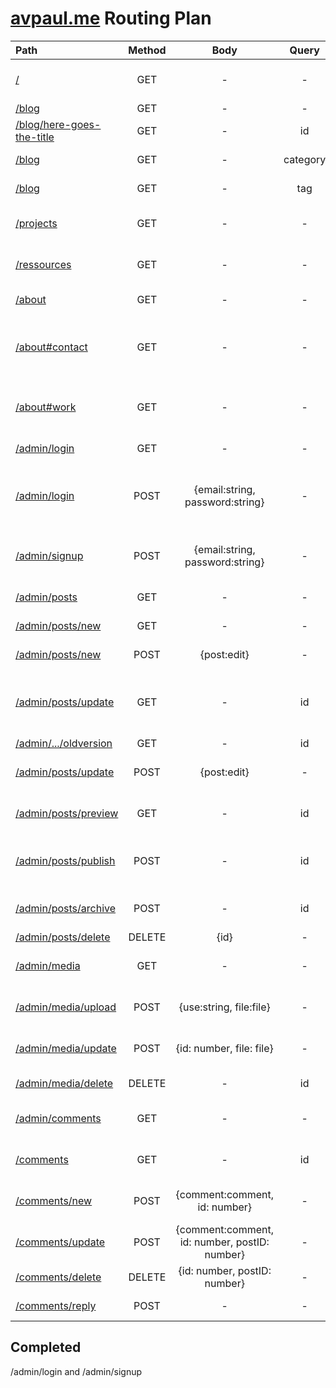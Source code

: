 # [avpaul.me](avpaul.me) Routing Plan

| Path | Method | Body | Query | Params | Result object | Comment |
| :--- | :----: |:--: | :------: | :-----: | :------------------------------: | :-------------------------------------------------: |
| [/](localhost:3000)  |  GET  |  -   |    -     |    -    | {posts:[post], stickFront:[post]} |                          -                          |
| [/blog](localhost:3000/blog)  |  GET  |  -   |    -     |    -    |          {posts:[post]}          |                          -                          |
| [/blog/here-goes-the-title](localhost:3000/blog/here-goes-the-title) |  GET  |  -   |    id    |    -    |     {post:post, next:[post]}      |                          - |
| [/blog](localhost:3000/blog)  |  GET  |  -   | category |    -    |  {category:string, posts:[post]}  |                          -                          |
| [/blog](localhost:3000/blog)  |  GET  |  -   |   tag    |    -    |  {category:string, posts:[post]}  |                          -                          |
| [/projects](localhost:3000/projects)  |  GET  |  -   |    -     |    -    |                -                 |                render projects page                 |
| [/ressources](localhost:3000/ressources) |  GET  |  -   |    -     |    -    |                -                 |               render ressources page                |
| [/about](localhost:3000/about)      |  GET  |  -   |    -     |    -    |                -                 |                  render about page                  |
| [/about#contact](localhost:3000/about/#contact)                 |  GET  |  -   |    -     | contact |                -                 | render about page scroll to contact with me section |
| [/about#work](localhost:3000about/#work)                     | GET  |  -   |    -     |  work   |                -                 |  render about page scroll to work with me section   |
| [/admin/login](localhost:3000/admin/login)              |  GET  |  -   |    -     |    -    |                -                 | render admin login page                          -                          |
| [/admin/login](localhost:3000/admin/login)              |  POST  |  {email:string, password:string}   |    -     |    -    |  {id:Number, token: string}              |                          On sucess redirects to [posts](localhost:3000/admin/posts) and sets the token cookie   |
| [/admin/signup](localhost:3000/admin/signup)            |  POST  |  {email:string, password:string}   |    -     | {id:Number, token: string}               -    | Only allowed to tokens with admin previelegies|
| [/admin/posts](localhost:3000/admin/posts)              |  GET  |  -   |    -     | - |  {posts:[post]}   | renders the posts page |
| [/admin/posts/new](localhost:3000/admin/posts/new)      |  GET  |  -   |    -     |    -    |                - |  renders new post page |
| [/admin/posts/new](localhost:3000/admin/posts/new)      |  POST  |  {post:edit}   |    -     |    -    | {saved:boolean, id: number}  | - |
| [/admin/posts/update](localhost:3000/admin/posts/update)     |  GET  | -  |    id     |    -    |  {post:post}   | set isPostUpdate and editingPostID cookies |
| [/admin/.../oldversion](localhost:3000/admin/posts/update/oldversion)     |  GET  | -  |    id     |    -    |  {post:post}   | - |
| [/admin/posts/update](localhost:3000/admin/posts/update)     |  POST  | {post:edit}  |  -  |    -    | {updated: boolean, id: number} |  - |
| [/admin/posts/preview](localhost:3000/admin/posts/preview)   |  GET  |  -   |    id     |    -    |  {post:post, next:[post]} | render post preview page |
| [/admin/posts/publish](localhost:3000/admin/posts/publish)   |  POST  |  -   |    id     |    -    | {published: boolean, id: number, title: string} |  renders the bublished articles |
| [/admin/posts/archive](localhost:3000/admin/posts/archive)   |  POST  | -  | id |    -    |  {archived: boolean, id: number}   |  sets a post status to archived  | 
| [/admin/posts/delete](localhost:3000/admin/posts/delete)     |  DELETE  |  {id}   |    -     |    -    |                -                 |                          -                          |
| [/admin/media](localhost:3000/admin/media)                   |  GET  |  -   |    -     |    -    |  {media: [media]}    | renders the media admin page |
| [/admin/media/upload](localhost:3000/admin/media/upload)     |  POST     |  {use:string, file:file} | - | -  | {saved: boolean, path:string, id: number} |    - |
| [/admin/media/update](localhost:3000/admin/media/update)     |  POST     | {id: number, file: file} |    -     |    -    | {updated: boolean, path:string} |    - |
| [/admin/media/delete](localhost:3000/admin/media/delete)     |  DELETE   |  -   | id  |    -    | {deleted: boolean}  |    - |
| [/admin/comments](localhost:3000/admin/comments)             |  GET      |  -   |    -     |    -    | {comments:[comment]} | renders the comments page |
| [/comments](localhost:3000/comments)                         |  GET      | - | id |    -    | {comments:[comments], id: number} |    - |
| [/comments/new](localhost:3000/comments/new)                 |  POST     | {comment:comment, id: number} | - | - | {saved: boolean, postID: number, id: number} | - |
| [/comments/update](localhost:3000/comments/update)           |  POST     |  {comment:comment, id: number, postID: number} | - | - | {saved: boolean, postID: number, id: number} | - |
| [/comments/delete](localhost:3000/comments/delete)           |  DELETE   |  {id: number, postID: number} | - | - | {deleted: boolean} |    - |
| [/comments/reply](localhost:3000/comments/reply)             |  POST     |  -   |    -     |    -    |                -                 | to think about |


## Completed ##
 /admin/login and /admin/signup